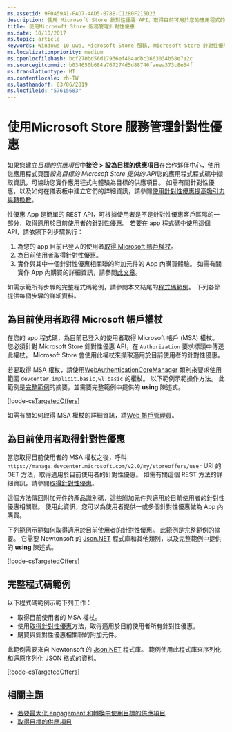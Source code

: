 ```yaml
---
ms.assetid: 9F0A59A1-FAD7-4AD5-B78B-C1280F215D23
description: 使用 Microsoft Store 針對性優惠 API，取得目前可用於您的應用程式的針對性優惠。
title: 使用Microsoft Store 服務管理針對性優惠
ms.date: 10/10/2017
ms.topic: article
keywords: Windows 10 uwp, Microsoft Store 服務, Microsoft Store 針對性優惠 API, 針對性優惠
ms.localizationpriority: medium
ms.openlocfilehash: bcf270bd56d17936ef404adbc3663034b58e7a2c
ms.sourcegitcommit: b034650b684a767274d5d88746faeea373c8e34f
ms.translationtype: MT
ms.contentlocale: zh-TW
ms.lasthandoff: 03/06/2019
ms.locfileid: "57615683"
---
```

# <a name="manage-targeted-offers-using-store-services"></a>使用Microsoft Store 服務管理針對性優惠

如果您建立*目標的供應項目*中**接洽 > 設為目標的供應項目**在合作夥伴中心，使用您應用程式頁面*設為目標的 Microsoft Store 提供的 API*您的應用程式程式碼中擷取資訊，可協助您實作應用程式內體驗為目標的供應項目。 如需有關針對性優惠，以及如何在儀表板中建立它們的詳細資訊，請參閱[使用針對性優惠提高吸引力與轉換數](../publish/use-targeted-offers-to-maximize-engagement-and-conversions.md)。

性優惠 App 是簡單的 REST API，可根據使用者是不是針對性優惠客戶區隔的一部分，取得適用於目前使用者的針對性優惠。 若要在 app 程式碼中使用這個 API，請依照下列步驟執行：

1.  為您的 app 目前已登入的使用者[取得 Microsoft 帳戶權杖](#obtain-a-microsoft-account-token)。
2.  [為目前使用者取得針對性優惠](#get-targeted-offers)。
3.  實作與其中一個針對性優惠相關聯的附加元件的 App 內購買體驗。 如需有關實作 App 內購買的詳細資訊，請參閱[此文章](enable-in-app-purchases-of-apps-and-add-ons.md)。

如需示範所有步驟的完整程式碼範例，請參閱本文結尾的[程式碼範例](#code-example)。 下列各節提供每個步驟的詳細資料。

<span id="obtain-a-microsoft-account-token" />

## <a name="get-a-microsoft-account-token-for-the-current-user"></a>為目前使用者取得 Microsoft 帳戶權杖

在您的 app 程式碼，為目前已登入的使用者取得 Microsoft 帳戶 (MSA) 權杖。 您必須針對 Microsoft Store 針對性優惠 API，在 ```Authorization``` 要求標頭中傳送此權杖。 Microsoft Store 會使用此權杖來擷取適用於目前使用者的針對性優惠。

若要取得 MSA 權杖，請使用[WebAuthenticationCoreManager](https://docs.microsoft.com/uwp/api/windows.security.authentication.web.core.webauthenticationcoremanager) 類別來要求使用範圍 ```devcenter_implicit.basic,wl.basic``` 的權杖。 以下範例示範操作方法。 此範例是[完整範例](#code-example)的摘要，並需要完整範例中提供的 **using** 陳述式。

[!code-cs[TargetedOffers](./code/StoreServicesExamples_TargetedOffers/cs/TargetedOffers.cs#GetMSAToken)]

如需有關如何取得 MSA 權杖的詳細資訊，請[Web 帳戶管理員](../security/web-account-manager.md)。

<span id="get-targeted-offers" />

## <a name="get-the-targeted-offers-for-the-current-user"></a>為目前使用者取得針對性優惠

當您取得目前使用者的 MSA 權杖之後，呼叫 ```https://manage.devcenter.microsoft.com/v2.0/my/storeoffers/user``` URI 的 GET 方法，取得適用於目前使用者的針對性優惠。 如需有關這個 REST 方法的詳細資訊，請參閱[取得針對性優惠](get-targeted-offers.md)。

這個方法傳回附加元件的產品識別碼，這些附加元件與適用於目前使用者的針對性優惠相關聯。 使用此資訊，您可以為使用者提供一或多個針對性優惠做為 App 內購買。

下列範例示範如何取得適用於目前使用者的針對性優惠。 此範例是[完整範例](#code-example)的摘要。 它需要 Newtonsoft 的 [Json.NET](https://www.newtonsoft.com/json) 程式庫和其他類別，以及完整範例中提供的 **using** 陳述式。

[!code-cs[TargetedOffers](./code/StoreServicesExamples_TargetedOffers/cs/TargetedOffers.cs#GetTargetedOffers)]

<span id="code-example" />

## <a name="complete-code-example"></a>完整程式碼範例

以下程式碼範例示範下列工作：

* 取得目前使用者的 MSA 權杖。
* 使用[取得針對性優惠](get-targeted-offers.md)方法，取得適用於目前使用者所有針對性優惠。
* 購買與針對性優惠相關聯的附加元件。

此範例需要來自 Newtonsoft 的 [Json.NET](https://www.newtonsoft.com/json) 程式庫。 範例使用此程式庫來序列化和還原序列化 JSON 格式的資料。

[!code-cs[TargetedOffers](./code/StoreServicesExamples_TargetedOffers/cs/TargetedOffers.cs#GetTargetedOffersSample)]

## <a name="related-topics"></a>相關主題

* [若要最大化 engagement 和轉換中使用目標的供應項目](../publish/use-targeted-offers-to-maximize-engagement-and-conversions.md)
* [取得目標的供應項目](get-targeted-offers.md)
